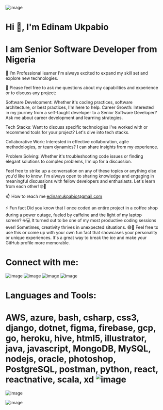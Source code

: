 ![image](https://github.com/Edinam-Ukpabio/Edinam-Ukpabio/assets/91130565/b9c27a57-8842-4f13-b6cc-a4af24c08f0a)

# Hi 👋, I'm Edinam Ukpabio
# I am Senior Software Developer from Nigeria

🌱 I’m Professional learner I'm always excited to expand my skill set and explore new technologies.

💬 Please feel free to ask me questions about my capabilities and experience or to discuss any project:

Software Development: Whether it's coding practices, software architecture, or best practices, I'm here to help. Career Growth: Interested in my journey from a self-taught developer to a Senior Software Developer? Ask me about career development and learning strategies.

Tech Stacks: Want to discuss specific technologies I've worked with or recommend tools for your project? Let's dive into tech stacks.

Collaborative Work: Interested in effective collaboration, agile methodologies, or team dynamics? I can share insights from my experience.

Problem Solving: Whether it's troubleshooting code issues or finding elegant solutions to complex problems, I'm up for a discussion.

Feel free to strike up a conversation on any of these topics or anything else you'd like to know. I'm always open to sharing knowledge and engaging in meaningful discussions with fellow developers and enthusiasts. Let's learn from each other! 🤓🚀

📫 How to reach me edinamukpabio@gmail.com

⚡ Fun fact Did you know that I once coded an entire project in a coffee shop during a power outage, fueled by caffeine and the light of my laptop screen? ☕💻 It turned out to be one of my most productive coding sessions ever! Sometimes, creativity thrives in unexpected situations. 😄🚀 Feel free to use this or come up with your own fun fact that showcases your personality or unique experiences. It's a great way to break the ice and make your GitHub profile more memorable.

# Connect with me:

![image](https://github.com/Edinam-Ukpabio/Edinam-Ukpabio/assets/91130565/9104e328-2d42-4b98-b693-8f3b95614f1f)    ![image](https://github.com/Edinam-Ukpabio/Edinam-Ukpabio/assets/91130565/6fbb03df-0652-4ea3-99af-e7d173150a88)    ![image](https://github.com/Edinam-Ukpabio/Edinam-Ukpabio/assets/91130565/22ef40cd-bbfb-4fd2-868f-51cd956a6df4)    ![image](https://github.com/Edinam-Ukpabio/Edinam-Ukpabio/assets/91130565/d835abc2-bb40-43bb-a095-8153aa4e83a5)


# Languages and Tools:
# AWS, azure, bash, csharp, css3, django, dotnet, figma, firebase, gcp, go, heroku, hive, html5, illustrator, java, javascript, MongoDB, MySQL, nodejs, oracle, photoshop, PostgreSQL, postman, python, react, reactnative, scala, xd      ![image](https://github.com/Edinam-Ukpabio/Edinam-Ukpabio/assets/91130565/fb91220b-42f6-46c5-b873-fd17fde21e1f) 

![image](https://github.com/Edinam-Ukpabio/Edinam-Ukpabio/assets/91130565/b2e6e8f7-2324-4b9b-88b9-4430d76bdb9e)

![image](https://github.com/Edinam-Ukpabio/Edinam-Ukpabio/assets/91130565/a918e53f-e129-40ae-8d46-89a0e83216fa)












